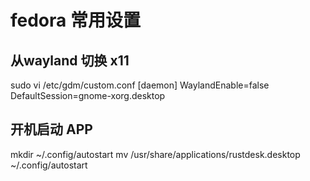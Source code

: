 # fedora 常用设置

## 从wayland 切换 x11
  sudo vi /etc/gdm/custom.conf
  [daemon]
  WaylandEnable=false
  DefaultSession=gnome-xorg.desktop

## 开机启动 APP
  mkdir ~/.config/autostart
  mv /usr/share/applications/rustdesk.desktop ~/.config/autostart
